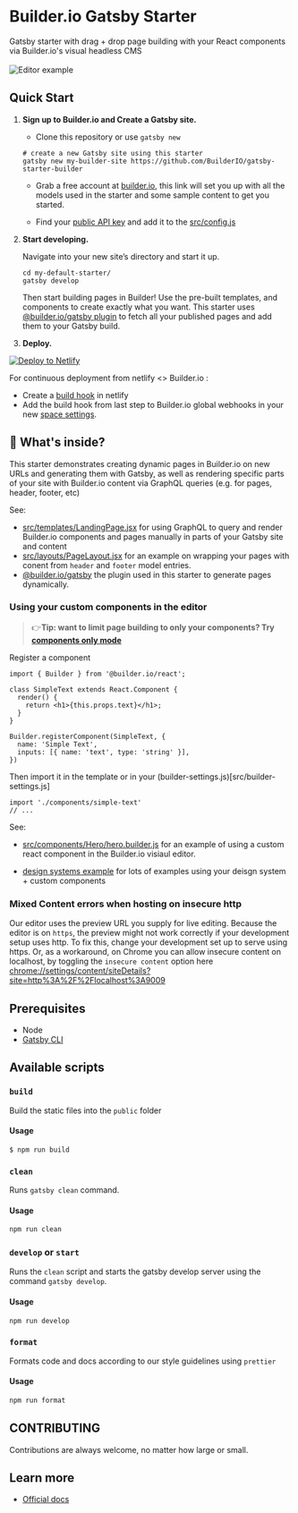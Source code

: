 # Builder.io Gatsby Starter

Gatsby starter with drag + drop page building with your React components via Builder.io's visual headless CMS
<br />
<br />
<img src="https://imgur.com/HjBWIbv.gif" alt="Editor example" />


## Quick Start
1.  **Sign up to Builder.io and Create a Gatsby site.**

    - Clone this repository or use `gatsby new`
    ```shell
    # create a new Gatsby site using this starter
    gatsby new my-builder-site https://github.com/BuilderIO/gatsby-starter-builder
    ```

    - Grab a free account at [builder.io](https://builder.io/fork-sample-org), this link will set you up with all the models used in the starter and some sample content to get you started.

    - Find your [public API key](https://builder.io/account/organization) and add it to the [src/config.js](src/config.js)


2.  **Start developing.**

    Navigate into your new site’s directory and start it up.

    ```shell
    cd my-default-starter/
    gatsby develop
    ```

    Then start building pages in Builder! Use the pre-built templates, and components to create exactly what you want. This starter uses [@builder.io/gatsby plugin](https://github.com/BuilderIO/builder/tree/master/packages/gatsby) to fetch all your published pages and add them to your Gatsby build.

3. **Deploy.**

[![Deploy to Netlify](https://www.netlify.com/img/deploy/button.svg)](https://app.netlify.com/start/deploy?repository=https://github.com/BuilderIO/gatsby-starter-builder)


For continuous deployment from netlify <> Builder.io :
- Create a [build hook](https://docs.netlify.com/configure-builds/build-hooks/) in netlify
- Add the build hook from last step to Builder.io global webhooks in your new [space settings](https://builder.io/account/space).


## 🧐 What's inside?
This starter demonstrates creating dynamic pages in Builder.io on new URLs and generating them with Gatsby, as well as rendering specific parts of your site with Builder.io content via GraphQL queries (e.g. for pages, header, footer, etc)

See: 
- [src/templates/LandingPage.jsx](src/templates/LandingPage.jsx) for using GraphQL to query and render Builder.io components and pages manually in parts of your Gatsby site and content
- [src/layouts/PageLayout.jsx](src/layouts/PageLayout.jsx) for an example on wrapping your pages with conent from `header` and `footer` model entries.
- [@builder.io/gatsby](https://github.com/builderio/builder/tree/master/packages/gatsby) the plugin used in this starter to generate pages dynamically.

### Using your custom components in the editor

> 👉**Tip: want to limit page building to only your components? Try [components only mode](https://builder.io/c/docs/guides/components-only-mode)**

Register a component

```tsx
import { Builder } from '@builder.io/react';

class SimpleText extends React.Component {
  render() {
    return <h1>{this.props.text}</h1>;
  }
}

Builder.registerComponent(SimpleText, {
  name: 'Simple Text',
  inputs: [{ name: 'text', type: 'string' }],
})

```

Then import it in the template or in your (builder-settings.js)[src/builder-settings.js]

```tsx
import './components/simple-text'
// ...
```

See:
- [src/components/Hero/hero.builder.js](src/components/Hero/hero.builder.js) for an example of using a custom react component in the Builder.io visiaul editor.

- [design systems example](https://github.com/BuilderIO/builder/tree/master/examples/react-design-system) for lots of examples using your deisgn system + custom components



### Mixed Content errors when hosting on insecure http
Our editor uses the preview URL you supply for live editing. Because the editor is on `https`, the preview might not work correctly if your development setup uses http. To fix this, change your development set up to serve using https. Or, as a workaround, on Chrome you can allow insecure content on localhost, by toggling the `insecure content` option here [chrome://settings/content/siteDetails?site=http%3A%2F%2Flocalhost%3A9009](chrome://settings/content/siteDetails?site=http%3A%2F%2Flocalhost%3A8000)


## Prerequisites

- Node
- [Gatsby CLI](https://www.gatsbyjs.org/docs/)


## Available scripts


### `build`

Build the static files into the `public` folder

#### Usage

```sh
$ npm run build
```

### `clean`

Runs `gatsby clean` command.

#### Usage

```sh
npm run clean
```

### `develop` or `start`

Runs the `clean` script and starts the gatsby develop server using the command `gatsby develop`. 

#### Usage

```sh
npm run develop
```

### `format`

Formats code and docs according to our style guidelines using `prettier`

#### Usage

```sh
npm run format
```

## CONTRIBUTING

Contributions are always welcome, no matter how large or small.


## Learn more

- [Official docs](https://www.builder.io/c/docs/getting-started)
